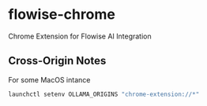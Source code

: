 # flowise-chrome

Chrome Extension for Flowise AI Integration

## Cross-Origin Notes

For some MacOS intance

```bash
launchctl setenv OLLAMA_ORIGINS "chrome-extension://*"
```
